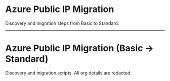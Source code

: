 # Azure Public IP Migration

Discovery and migration steps from Basic to Standard.

---

# Azure Public IP Migration (Basic → Standard)

Discovery and migration scripts. All org details are redacted.
